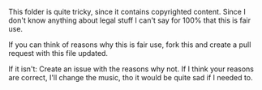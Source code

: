 This folder is quite tricky, since it contains copyrighted content.
Since I don't know anything about legal stuff I can't say for 100% that this is fair use.

If you can think of reasons why this is fair use, fork this and create a pull request with this file updated.

If it isn't: Create an issue with the reasons why not. 
If I think your reasons are correct, I'll change the music, tho it would be quite sad if I needed to.

